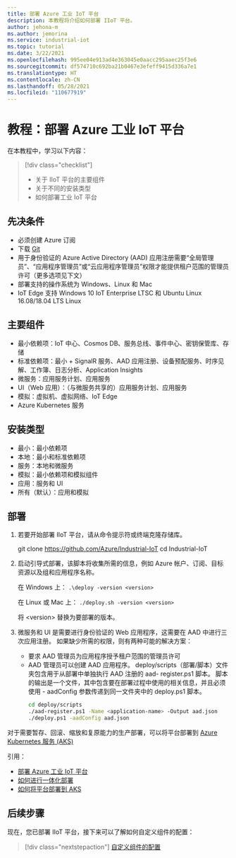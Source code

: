 ```yaml
---
title: 部署 Azure 工业 IoT 平台
description: 本教程将介绍如何部署 IIoT 平台。
author: jehona-m
ms.author: jemorina
ms.service: industrial-iot
ms.topic: tutorial
ms.date: 3/22/2021
ms.openlocfilehash: 995ee04e913ad4e363045e0aacc295aaec25f3e6
ms.sourcegitcommit: df574710c692ba21b0467e3efeff9415d336a7e1
ms.translationtype: HT
ms.contentlocale: zh-CN
ms.lasthandoff: 05/28/2021
ms.locfileid: "110677919"
---
```

# <a name="tutorial-deploy-the-azure-industrial-iot-platform"></a>教程：部署 Azure 工业 IoT 平台

在本教程中，学习以下内容：

> [!div class="checklist"]
> * 关于 IIoT 平台的主要组件
> * 关于不同的安装类型
> * 如何部署工业 IoT 平台

## <a name="prerequisites"></a>先决条件

- 必须创建 Azure 订阅
- 下载 [Git](https://git-scm.com/downloads)
- 用于身份验证的 Azure Active Directory (AAD) 应用注册需要“全局管理员”、“应用程序管理员”或“云应用程序管理员”权限才能提供租户范围的管理员许可（更多选项见下文）
- 部署支持的操作系统为 Windows、Linux 和 Mac
- IoT Edge 支持 Windows 10 IoT Enterprise LTSC 和 Ubuntu Linux 16.08/18.04 LTS Linux

## <a name="main-components"></a>主要组件

- 最小依赖项：IoT 中心、Cosmos DB、服务总线、事件中心、密钥保管库、存储
- 标准依赖项：最小 + SignalR 服务、AAD 应用注册、设备预配服务、时序见解、工作簿、日志分析、Application Insights
- 微服务：应用服务计划、应用服务
- UI（Web 应用）：（与微服务共享的）应用服务计划、应用服务
- 模拟：虚拟机、虚拟网络、IoT Edge
- Azure Kubernetes 服务

## <a name="installation-types"></a>安装类型

- 最小：最小依赖项
- 本地：最小和标准依赖项
- 服务：本地和微服务
- 模拟：最小依赖项和模拟组件
- 应用：服务和 UI
- 所有（默认）：应用和模拟

## <a name="deployment"></a>部署

1. 若要开始部署 IIoT 平台，请从命令提示符或终端克隆存储库。

    git clone https://github.com/Azure/Industrial-IoT  cd Industrial-IoT

2. 启动引导式部署，该脚本将收集所需的信息，例如 Azure 帐户、订阅、目标资源以及组和应用程序名称。

    在 Windows 上：
        ```
        .\deploy -version <version>
        ```

    在 Linux 或 Mac 上：
        ```
        ./deploy.sh -version <version>
        ```

    将 \<version> 替换为要部署的版本。

3. 微服务和 UI 是需要进行身份验证的 Web 应用程序，这需要在 AAD 中进行三次应用注册。 如果缺少所需的权限，则有两种可能的解决方案：

    - 要求 AAD 管理员为应用程序授予租户范围的管理员许可
    - AAD 管理员可以创建 AAD 应用程序。 deploy/scripts（部署/脚本）文件夹包含用于从部署中单独执行 AAD 注册的 aad- register.ps1 脚本。 脚本的输出是一个文件，其中包含要在部署过程中使用的相关信息，并且必须使用 - aadConfig 参数传递到同一文件夹中的 deploy.ps1 脚本。
        ```bash
        cd deploy/scripts
        ./aad-register.ps1 -Name <application-name> -Output aad.json
        ./deploy.ps1 -aadConfig aad.json
        ```

对于需要暂存、回滚、缩放和复原能力的生产部署，可以将平台部署到 [Azure Kubernetes 服务 (AKS) ](https://github.com/Azure/Industrial-IoT/blob/master/docs/deploy/howto-deploy-aks.md)

引用：
- [部署 Azure 工业 IoT 平台](https://github.com/Azure/Industrial-IoT/tree/master/docs/deploy)
- [如何进行一体化部署](https://github.com/Azure/Industrial-IoT/blob/master/docs/deploy/howto-deploy-all-in-one.md)
- [如何将平台部署到 AKS](https://github.com/Azure/Industrial-IoT/blob/master/docs/deploy/howto-deploy-aks.md)


## <a name="next-steps"></a>后续步骤
现在，您已部署 IIoT 平台，接下来可以了解如何自定义组件的配置：

> [!div class="nextstepaction"]
> [自定义组件的配置](tutorial-configure-industrial-iot-components.md)

